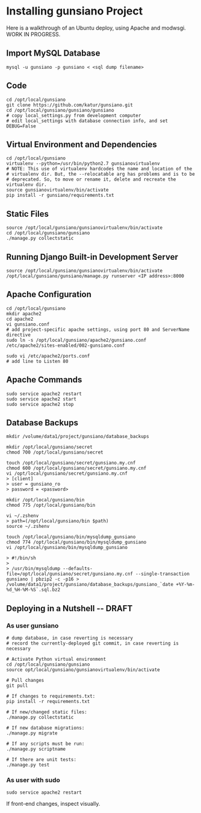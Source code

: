 Installing gunsiano Project
===========================
Here is a walkthrough of an Ubuntu deploy, using Apache
and modwsgi. WORK IN PROGRESS.


Import MySQL Database
---------------------
```
mysql -u gunsiano -p gunsiano < <sql dump filename>
```


Code
----
```
cd /opt/local/gunsiano
git clone https://github.com/katur/gunsiano.git
cd /opt/local/gunsiano/gunsiano/gunsiano
# copy local_settings.py from development computer
# edit local_settings with database connection info, and set DEBUG=False
```


Virtual Environment and Dependencies
------------------------------------
```
cd /opt/local/gunsiano
virtualenv --python=/usr/bin/python2.7 gunsianovirtualenv
# NOTE: This use of virtualenv hardcodes the name and location of the
# virtualenv dir. But, the --relocatable arg has problems and is to be
# deprecated. So, to move or rename it, delete and recreate the virtualenv dir.
source gunsianovirtualenv/bin/activate
pip install -r gunsiano/requirements.txt
```


Static Files
------------
```
source /opt/local/gunsiano/gunsianovirtualenv/bin/activate
cd /opt/local/gunsiano/gunsiano
./manage.py collectstatic
```


Running Django Built-in Development Server
------------------------------------------
```
source /opt/local/gunsiano/gunsianovirtualenv/bin/activate
/opt/local/gunsiano/gunsiano/manage.py runserver <IP address>:8000
```


Apache Configuration
--------------------
```
cd /opt/local/gunsiano
mkdir apache2
cd apache2
vi gunsiano.conf
# add project-specific apache settings, using port 80 and ServerName directive
sudo ln -s /opt/local/gunsiano/apache2/gunsiano.conf /etc/apache2/sites-enabled/002-gunsiano.conf

sudo vi /etc/apache2/ports.conf
# add line to Listen 80
```


Apache Commands
---------------
```
sudo service apache2 restart
sudo service apache2 start
sudo service apache2 stop
```


Database Backups
----------------
```
mkdir /volume/data1/project/gunsiano/database_backups

mkdir /opt/local/gunsiano/secret
chmod 700 /opt/local/gunsiano/secret

touch /opt/local/gunsiano/secret/gunsiano.my.cnf
chmod 600 /opt/local/gunsiano/secret/gunsiano.my.cnf
vi /opt/local/gunsiano/secret/gunsiano.my.cnf
> [client]
> user = gunsiano_ro
> password = <password>

mkdir /opt/local/gunsiano/bin
chmod 775 /opt/local/gunsiano/bin

vi ~/.zshenv
> path=(/opt/local/gunsiano/bin $path)
source ~/.zshenv

touch /opt/local/gunsiano/bin/mysqldump_gunsiano
chmod 774 /opt/local/gunsiano/bin/mysqldump_gunsiano
vi /opt/local/gunsiano/bin/mysqldump_gunsiano

> #!/bin/sh
>
> /usr/bin/mysqldump --defaults-file=/opt/local/gunsiano/secret/gunsiano.my.cnf --single-transaction gunsiano | pbzip2 -c -p16 > /volume/data1/project/gunsiano/database_backups/gunsiano_`date +%Y-%m-%d_%H-%M-%S`.sql.bz2
```


Deploying in a Nutshell -- DRAFT
--------------------------------
### As user gunsiano

```
# dump database, in case reverting is necessary
# record the currently-deployed git commit, in case reverting is necessary

# Activate Python virtual environment
cd /opt/local/gunsiano/gunsiano
source opt/local/gunsiano/gunsianovirtualenv/bin/activate

# Pull changes
git pull

# If changes to requirements.txt:
pip install -r requirements.txt

# If new/changed static files:
./manage.py collectstatic

# If new database migrations:
./manage.py migrate

# If any scripts must be run:
./manage.py scriptname

# If there are unit tests:
./manage.py test
```

### As user with sudo
```
sudo service apache2 restart
```

If front-end changes, inspect visually.
